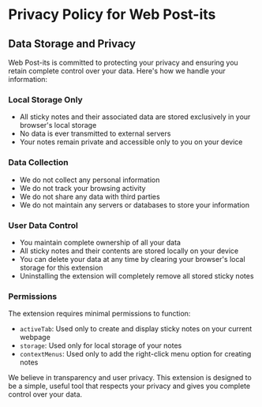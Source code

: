 # Privacy Policy for Web Post-its

## Data Storage and Privacy

Web Post-its is committed to protecting your privacy and ensuring you retain complete control over your data. Here's how we handle your information:

### Local Storage Only

- All sticky notes and their associated data are stored exclusively in your browser's local storage
- No data is ever transmitted to external servers
- Your notes remain private and accessible only to you on your device

### Data Collection

- We do not collect any personal information
- We do not track your browsing activity
- We do not share any data with third parties
- We do not maintain any servers or databases to store your information

### User Data Control

- You maintain complete ownership of all your data
- All sticky notes and their contents are stored locally on your device
- You can delete your data at any time by clearing your browser's local storage for this extension
- Uninstalling the extension will completely remove all stored sticky notes

### Permissions

The extension requires minimal permissions to function:

- `activeTab`: Used only to create and display sticky notes on your current webpage
- `storage`: Used only for local storage of your notes
- `contextMenus`: Used only to add the right-click menu option for creating notes

We believe in transparency and user privacy. This extension is designed to be a simple, useful tool that respects your privacy and gives you complete control over your data.
